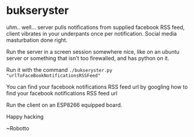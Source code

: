 # bukseryster
uhm.. well... server pulls notifications from supplied facebook RSS feed, client vibrates in your underpants once per notification. Social media masturbation done right.

Run the server in a screen session somewhere nice, like on an ubuntu server or something that isn't too firewalled, and has python on it.

Run it with the command ```./bukseryster.py "urlToFaceBookNotificationsRSSFeed"```

You can find your facebook notifications RSS feed url by googling how to find your facebook notifications RSS feed url

Run the client on an ESP8266 equipped board.

Happy hacking

~Robotto